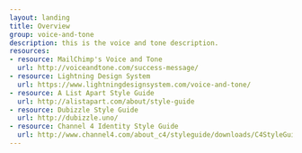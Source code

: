 ```yaml
---
layout: landing
title: Overview
group: voice-and-tone
description: this is the voice and tone description.
resources:
- resource: MailChimp's Voice and Tone
  url: http://voiceandtone.com/success-message/
- resource: Lightning Design System
  url: https://www.lightningdesignsystem.com/voice-and-tone/
- resource: A List Apart Style Guide
  url: http://alistapart.com/about/style-guide
- resource: Dubizzle Style Guide
  url: http://dubizzle.uno/
- resource: Channel 4 Identity Style Guide
  url: http://www.channel4.com/about_c4/styleguide/downloads/C4StyleGuide1.1.pdf
---
```

